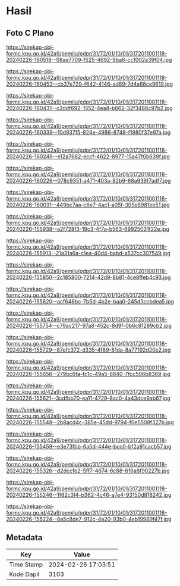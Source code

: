 # Hasil

## Foto C Plano

https://sirekap-obj-formc.kpu.go.id/42a9/pemilu/pdpr/31/72/01/10/01/3172011001118-20240226-160519--08ae7709-f525-4692-9ba6-cc1002a39f04.jpg

https://sirekap-obj-formc.kpu.go.id/42a9/pemilu/pdpr/31/72/01/10/01/3172011001118-20240226-160453--cb37e729-f642-4146-ad69-7d4a68ce9619.jpg

https://sirekap-obj-formc.kpu.go.id/42a9/pemilu/pdpr/31/72/01/10/01/3172011001118-20240226-160431--c2ddf692-1552-4ea8-b662-32f3486c97b2.jpg

https://sirekap-obj-formc.kpu.go.id/42a9/pemilu/pdpr/31/72/01/10/01/3172011001118-20240226-160339--10d937f5-824e-4986-8748-f1980f37e97a.jpg

https://sirekap-obj-formc.kpu.go.id/42a9/pemilu/pdpr/31/72/01/10/01/3172011001118-20240226-160249--e12a7682-eccf-4622-8977-15a47f0b639f.jpg

https://sirekap-obj-formc.kpu.go.id/42a9/pemilu/pdpr/31/72/01/10/01/3172011001118-20240226-160226--078c9351-a471-403a-82b9-68a939f7adf7.jpg

https://sirekap-obj-formc.kpu.go.id/42a9/pemilu/pdpr/31/72/01/10/01/3172011001118-20240226-160031--449bc7aa-c6e7-4ac1-a05f-305e8981ee51.jpg

https://sirekap-obj-formc.kpu.go.id/42a9/pemilu/pdpr/31/72/01/10/01/3172011001118-20240226-155938--a2f728f3-19c3-4f7a-b563-69925031f22e.jpg

https://sirekap-obj-formc.kpu.go.id/42a9/pemilu/pdpr/31/72/01/10/01/3172011001118-20240226-155913--21a31a6a-c1ea-40d4-babd-a537cc307549.jpg

https://sirekap-obj-formc.kpu.go.id/42a9/pemilu/pdpr/31/72/01/10/01/3172011001118-20240226-155850--2c185800-7214-42d9-8b81-4ce8ffeb4c93.jpg

https://sirekap-obj-formc.kpu.go.id/42a9/pemilu/pdpr/31/72/01/10/01/3172011001118-20240226-155820--acf648bc-7b5d-4b2e-baa0-245d3ccbdea5.jpg

https://sirekap-obj-formc.kpu.go.id/42a9/pemilu/pdpr/31/72/01/10/01/3172011001118-20240226-155754--c79ac217-97a8-452c-8d9f-0b6c81289cb2.jpg

https://sirekap-obj-formc.kpu.go.id/42a9/pemilu/pdpr/31/72/01/10/01/3172011001118-20240226-155729--87efc372-d335-4f89-81da-8a77192d20e2.jpg

https://sirekap-obj-formc.kpu.go.id/42a9/pemilu/pdpr/31/72/01/10/01/3172011001118-20240226-155656--279bc6fa-fc1c-49a5-8840-7fcc506b8369.jpg

https://sirekap-obj-formc.kpu.go.id/42a9/pemilu/pdpr/31/72/01/10/01/3172011001118-20240226-155621--3cdfbb70-ea11-4729-8ac0-4a43dce9ab67.jpg

https://sirekap-obj-formc.kpu.go.id/42a9/pemilu/pdpr/31/72/01/10/01/3172011001118-20240226-155548--2b8acd4c-385e-45dd-9794-f0e5508f327b.jpg

https://sirekap-obj-formc.kpu.go.id/42a9/pemilu/pdpr/31/72/01/10/01/3172011001118-20240226-155459--e3e73fbb-6a5d-444e-bcc0-bf2a91cacb57.jpg

https://sirekap-obj-formc.kpu.go.id/42a9/pemilu/pdpr/31/72/01/10/01/3172011001118-20240226-155326--d2dccfe2-5ff7-4674-8c88-616a8f90227b.jpg

https://sirekap-obj-formc.kpu.go.id/42a9/pemilu/pdpr/31/72/01/10/01/3172011001118-20240226-155246--1f82c3f4-b362-4c46-a7e4-93150d818242.jpg

https://sirekap-obj-formc.kpu.go.id/42a9/pemilu/pdpr/31/72/01/10/01/3172011001118-20240226-155224--8a5c8de7-912c-4a20-93b0-4eb19989f47f.jpg


## Metadata

| Key        | Value               |
| ---------- | ------------------- |
| Time Stamp | 2024-02-26 17:03:51 |
| Kode Dapil | 3103                |



